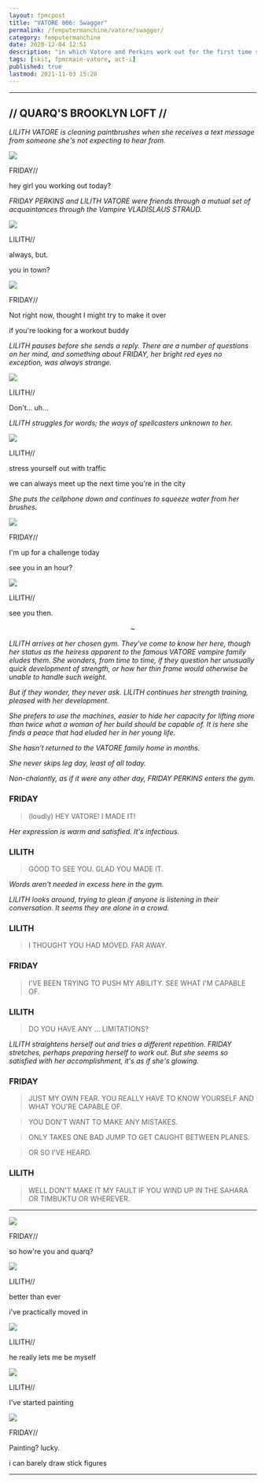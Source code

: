 ```yaml
---
layout: fpmcpost
title: "VATORE 006: Swagger"
permalink: /femputermanchine/vatore/swagger/
category: femputermanchine
date: 2020-12-04 12:51
description: "in which Vatore and Perkins work out for the first time since her move"
tags: [skit, fpmcmain-vatore, act-i]
published: true
lastmod: 2021-11-03 15:28
---
```

[//]: # ( 12/04/20  -added)
[//]: # ( 11/03/21  -title added)

*****

## // QUARQ'S BROOKLYN LOFT // ##

<i>LILITH VATORE is cleaning paintbrushes when she receives a text message from someone she's not expecting to hear from.</i>

<div class="chat-box">
<img src="{{ site.url }}/assets/tb/friday-playful.jpg" class="chat-portrait" />
<p class="ppl-sez">FRIDAY//</p>
<p class="ppl-sez">hey girl you working out today?</p>
</div>

<i>FRIDAY PERKINS and LILITH VATORE were friends through a mutual set of acquaintances through the Vampire VLADISLAUS STRAUD.</I>

<div class="chat-box">
<img src="{{ site.url }}/assets/tb/lilith-fine.jpg" class="chat-portrait" />
<p class="ppl-sez">LILITH//</p>
<p class="ppl-sez">always, but.</p>
<p class="ppl-sez">you in town?</p>
</div>

<div class="chat-box">
<img src="{{ site.url }}/assets/tb/friday-playful.jpg" class="chat-portrait" />
<p class="ppl-sez">FRIDAY//</p>
<p class="ppl-sez">Not right now, thought I might try to make it over</p>
<p class="ppl-sez">if you're looking for a workout buddy</p>
</div>

<i>LILITH pauses before she sends a reply. There are a number of questions on her mind, and something about FRIDAY, her bright red eyes no exception, was always strange.</i>

<div class="chat-box">
<img src="{{ site.url }}/assets/tb/lilith-fine.jpg" class="chat-portrait" />
<p class="ppl-sez">LILITH//</p>
<p class="ppl-sez">Don't... uh... </p>
</div>

<i>LILITH struggles for words; the ways of spellcasters unknown to her.</i>

<div class="chat-box">
<img src="{{ site.url }}/assets/tb/lilith-fine.jpg" class="chat-portrait" />
<p class="ppl-sez">LILITH//</p>
<p class="ppl-sez">stress yourself out with traffic</p>
<p class="ppl-sez">we can always meet up the next time you're in the city</p>
</div>

<i>She puts the cellphone down and continues to squeeze water from her brushes.</i>

<div class="chat-box">
<img src="{{ site.url }}/assets/tb/friday-playful.jpg" class="chat-portrait" />
<p class="ppl-sez">FRIDAY//</p>
<p class="ppl-sez">I'm up for a challenge today</p>
<p class="ppl-sez">see you in an hour?</p>
</div>

<div class="chat-box">
<img src="{{ site.url }}/assets/tb/lilith-fine.jpg" class="chat-portrait" />
<p class="ppl-sez">LILITH//</p>
<p class="ppl-sez">see you then.</p>
</div>

<center>~</center>

<i>LILITH arrives at her chosen gym. They've come to know her here, though her status as the heiress apparent to the famous VATORE vampire family eludes them. She wonders, from time to time, if they question her unusually quick development of strength, or how her thin frame would otherwise be unable to handle such weight.</i>

<i>But if they wonder, they never ask. LILITH continues her strength training, pleased with her development.</i>

<i>She prefers to use the machines, easier to hide her capacity for lifting more than twice what a woman of her build should be capable of. It is here she finds a peace that had eluded her in her young life.</i>

<i>She hasn't returned to the VATORE family home in months.</i>

<i>She never skips leg day, least of all today.</i>

<i>Non-chalantly, as if it were any other day, FRIDAY PERKINS enters the gym.</i>

### FRIDAY ###

> (loudly) HEY VATORE! I MADE IT!

<I>Her expression is warm and satisfied. It's infectious.</i>

### LILITH ###

> GOOD TO SEE YOU. GLAD YOU MADE IT.

<I>Words aren't needed in excess here in the gym.</i>

<i>LILITH looks around, trying to glean if anyone is listening in their conversation. It seems they are alone in a crowd.</i>

### LILITH ###

> I THOUGHT YOU HAD MOVED. FAR AWAY.

### FRIDAY ###

> I'VE BEEN TRYING TO PUSH MY ABILITY. SEE WHAT I'M CAPABLE OF. 

### LILITH ###

> DO YOU HAVE ANY ... LIMITATIONS?

<I>LILITH straightens herself out and tries a different repetition. FRIDAY stretches, perhaps preparing herself to work out. But she seems so satisfied with her accomplishment, it's as if she's glowing.</i>

### FRIDAY ###

> JUST MY OWN FEAR. YOU REALLY HAVE TO KNOW YOURSELF AND WHAT YOU'RE CAPABLE OF. 

> YOU DON'T WANT TO MAKE ANY MISTAKES. 

> ONLY TAKES ONE BAD JUMP TO GET CAUGHT BETWEEN PLANES.

> OR SO I'VE HEARD.

### LILITH ###

> WELL DON'T MAKE IT MY FAULT IF YOU WIND UP IN THE SAHARA OR TIMBUKTU OR WHEREVER.

*****

<div class="chat-box">
<img src="{{ site.url }}/assets/tb/friday-playful.jpg" class="chat-portrait" />
<p class="ppl-sez">FRIDAY//</p>
<p class="ppl-sez">so how're you and quarq?</p>
</div>

<div class="chat-box">
<img src="{{ site.url }}/assets/tb/lilith-fine.jpg" class="chat-portrait" />
<p class="ppl-sez">LILITH//</p>
<p class="ppl-sez">better than ever</p>
<p class="ppl-sez">i've practically moved in</p>
</div>

<div class="chat-box">
<img src="{{ site.url }}/assets/tb/lilith-fine.jpg" class="chat-portrait" />
<p class="ppl-sez">LILITH//</p>
<p class="ppl-sez">he really lets me be myself</p>
</div>

<div class="chat-box">
<img src="{{ site.url }}/assets/tb/lilith-fine.jpg" class="chat-portrait" />
<p class="ppl-sez">LILITH//</p>
<p class="ppl-sez">I've started painting</p>
</div>

<div class="chat-box">
<img src="{{ site.url }}/assets/tb/friday-playful.jpg" class="chat-portrait" />
<p class="ppl-sez">FRIDAY//</p>
<p class="ppl-sez">Painting? lucky.</p>
<p class="ppl-sez">i can barely draw stick figures</p>
</div>

*****

